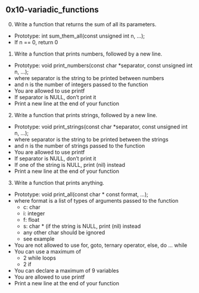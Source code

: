 ## 0x10-variadic_functions
0.  Write a function that returns the sum of all its parameters.
  - Prototype: int sum_them_all(const unsigned int n, ...);
  - If n == 0, return 0
1.  Write a function that prints numbers, followed by a new line.
  - Prototype: void print_numbers(const char *separator, const unsigned int n, ...);
  - where separator is the string to be printed between numbers
  - and n is the number of integers passed to the function
  - You are allowed to use printf
  - If separator is NULL, don’t print it
  - Print a new line at the end of your function
2.  Write a function that prints strings, followed by a new line.
  - Prototype: void print_strings(const char *separator, const unsigned int n, ...);
  - where separator is the string to be printed between the strings
  - and n is the number of strings passed to the function
  - You are allowed to use printf
  - If separator is NULL, don’t print it
  - If one of the string is NULL, print (nil) instead
  - Print a new line at the end of your function
3.  Write a function that prints anything.
  - Prototype: void print_all(const char * const format, ...);
  - where format is a list of types of arguments passed to the function
    - c: char
    - i: integer
    - f: float
    - s: char * (if the string is NULL, print (nil) instead
    - any other char should be ignored
    - see example
  - You are not allowed to use for, goto, ternary operator, else, do ... while
  - You can use a maximum of
    - 2 while loops
    - 2 if
  - You can declare a maximum of 9 variables
  - You are allowed to use printf
  - Print a new line at the end of your function
